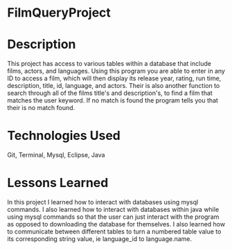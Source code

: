 # FilmQueryProject

# Description
This project has access to various tables within a database that include films, actors, and languages. Using this program you are able to enter in any ID to access a film, which will then display its release year, rating, run time, description, title, id, language, and actors. Their is also another function to search through all of the films title's and description's, to find a film that matches the user keyword. If no match is found the program tells you that their is no match found.  
# Technologies Used
Git, Terminal, Mysql, Eclipse, Java
# Lessons Learned
In this project I learned how to interact with databases using mysql commands. I also learned how to interact with databases within java while using mysql commands so that the user can just interact with the program as opposed to downloading the database for themselves. I also learned how to communicate between different tables to turn a numbered table value to its corresponding string value, ie language_id to language.name. 
